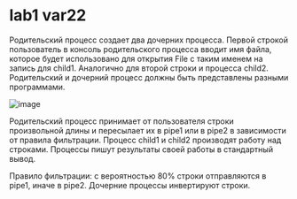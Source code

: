 # lab1 var22
Родительский процесс создает два дочерних процесса. Первой строкой пользователь в консоль родительского процесса вводит имя файла, которое будет использовано для открытия File с таким именем на запись для child1. Аналогично для второй строки и процесса child2. Родительский и дочерний процесс должны быть представлены разными программами.

![image](https://github.com/user-attachments/assets/bf04e9ec-e161-4e2e-83c4-d8cff985bd89)

Родительский процесс принимает от пользователя строки произвольной длины и пересылает их в
pipe1 или в pipe2 в зависимости от правила фильтрации. Процесс child1 и child2 производят работу
над строками. Процессы пишут результаты своей работы в стандартный вывод. 

Правило фильтрации: с вероятностью 80% строки отправляются в pipe1, иначе в pipe2. Дочерние процессы инвертируют строки.